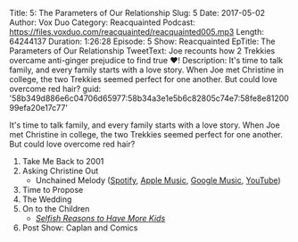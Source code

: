 Title: 5: The Parameters of Our Relationship
Slug: 5
Date: 2017-05-02
Author: Vox Duo
Category: Reacquainted
Podcast: https://files.voxduo.com/reacquainted/reacquainted005.mp3
Length: 64244137
Duration: 1:26:28
Episode: 5
Show: Reacquainted
EpTitle: The Parameters of Our Relationship
TweetText: Joe recounts how 2 Trekkies overcame anti-ginger prejudice to find true ❤️!
Description: It's time to talk family, and every family starts with a love story. When Joe met Christine in college, the two Trekkies seemed perfect for one another. But could love overcome red hair?
guid: '58b349d886e6c04706d65977:58b34a3e1e5b6c82805c74e7:58fe8e8120099efa20e17c77'

It's time to talk family, and every family starts with a love story. When Joe met Christine in college, the two Trekkies seemed perfect for one another. But could love overcome red hair?

1. Take Me Back to 2001
2. Asking Christine Out
    - Unchained Melody ([Spotify](spotify:track:1jFhnVoJkcB4lf9tT0rSZS), [Apple Music](https://itunes.apple.com/album/unchained-melody/id1013987?i=1013890&uo=4&ls=1), [Google Music](https://play.google.com/music/m/Tpdnif2ifnqhjxw6sinio4njoui?signup_if_needed=1), [YouTube](https://www.youtube.com/watch?v=qiiyq2xrSI0))
3. Time to Propose
4. The Wedding
5. On to the Children
    - *[Selfish Reasons to Have More Kids](https://www.cato.org/events/selfish-reasons-have-more-kids)*
6. Post Show: Caplan and Comics
